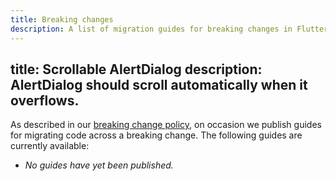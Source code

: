 ```yaml
---
title: Breaking changes
description: A list of migration guides for breaking changes in Flutter.
---
```

title: Scrollable AlertDialog
description: AlertDialog should scroll automatically when it overflows.
---

As described in our [breaking change policy][],
on occasion we publish guides for migrating code
across a breaking change. The following guides are
currently available:

 * _No guides have yet been published._


[breaking change policy]: /docs/resources/compatibility
